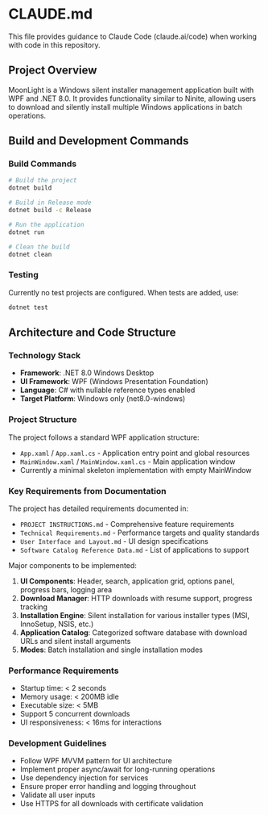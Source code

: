 # CLAUDE.md

This file provides guidance to Claude Code (claude.ai/code) when working with code in this repository.

## Project Overview

MoonLight is a Windows silent installer management application built with WPF and .NET 8.0. It provides functionality similar to Ninite, allowing users to download and silently install multiple Windows applications in batch operations.

## Build and Development Commands

### Build Commands
```bash
# Build the project
dotnet build

# Build in Release mode
dotnet build -c Release

# Run the application
dotnet run

# Clean the build
dotnet clean
```

### Testing
Currently no test projects are configured. When tests are added, use:
```bash
dotnet test
```

## Architecture and Code Structure

### Technology Stack
- **Framework**: .NET 8.0 Windows Desktop
- **UI Framework**: WPF (Windows Presentation Foundation)
- **Language**: C# with nullable reference types enabled
- **Target Platform**: Windows only (net8.0-windows)

### Project Structure
The project follows a standard WPF application structure:
- `App.xaml` / `App.xaml.cs` - Application entry point and global resources
- `MainWindow.xaml` / `MainWindow.xaml.cs` - Main application window
- Currently a minimal skeleton implementation with empty MainWindow

### Key Requirements from Documentation

The project has detailed requirements documented in:
- `PROJECT INSTRUCTIONS.md` - Comprehensive feature requirements
- `Technical Requirements.md` - Performance targets and quality standards
- `User Interface and Layout.md` - UI design specifications
- `Software Catalog Reference Data.md` - List of applications to support

Major components to be implemented:
1. **UI Components**: Header, search, application grid, options panel, progress bars, logging area
2. **Download Manager**: HTTP downloads with resume support, progress tracking
3. **Installation Engine**: Silent installation for various installer types (MSI, InnoSetup, NSIS, etc.)
4. **Application Catalog**: Categorized software database with download URLs and silent install arguments
5. **Modes**: Batch installation and single installation modes

### Performance Requirements
- Startup time: < 2 seconds
- Memory usage: < 200MB idle
- Executable size: < 5MB
- Support 5 concurrent downloads
- UI responsiveness: < 16ms for interactions

### Development Guidelines
- Follow WPF MVVM pattern for UI architecture
- Implement proper async/await for long-running operations
- Use dependency injection for services
- Ensure proper error handling and logging throughout
- Validate all user inputs
- Use HTTPS for all downloads with certificate validation